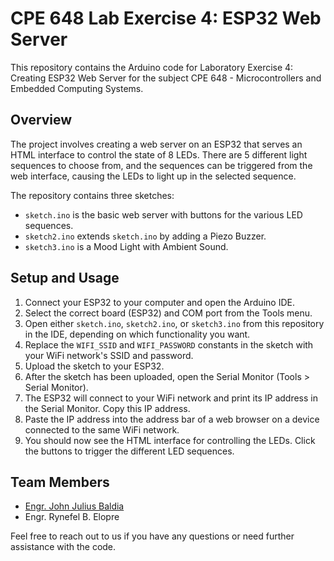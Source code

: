 # CPE 648 Lab Exercise 4: ESP32 Web Server

This repository contains the Arduino code for Laboratory Exercise 4: Creating ESP32 Web Server for the subject CPE 648 - Microcontrollers and Embedded Computing Systems. 

## Overview

The project involves creating a web server on an ESP32 that serves an HTML interface to control the state of 8 LEDs. There are 5 different light sequences to choose from, and the sequences can be triggered from the web interface, causing the LEDs to light up in the selected sequence.

The repository contains three sketches:

- `sketch.ino` is the basic web server with buttons for the various LED sequences.
- `sketch2.ino` extends `sketch.ino` by adding a Piezo Buzzer.
- `sketch3.ino` is a Mood Light with Ambient Sound.

## Setup and Usage

1. Connect your ESP32 to your computer and open the Arduino IDE.
2. Select the correct board (ESP32) and COM port from the Tools menu.
3. Open either `sketch.ino`, `sketch2.ino`, or `sketch3.ino` from this repository in the IDE, depending on which functionality you want.
4. Replace the `WIFI_SSID` and `WIFI_PASSWORD` constants in the sketch with your WiFi network's SSID and password.
5. Upload the sketch to your ESP32.
6. After the sketch has been uploaded, open the Serial Monitor (Tools > Serial Monitor).
7. The ESP32 will connect to your WiFi network and print its IP address in the Serial Monitor. Copy this IP address.
8. Paste the IP address into the address bar of a web browser on a device connected to the same WiFi network.
9. You should now see the HTML interface for controlling the LEDs. Click the buttons to trigger the different LED sequences.

## Team Members

- [Engr. John Julius Baldia](https://github.com/imjjb9)
- Engr. Rynefel B. Elopre

Feel free to reach out to us if you have any questions or need further assistance with the code.
